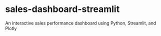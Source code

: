 # sales-dashboard-streamlit
An interactive sales performance dashboard using Python, Streamlit, and Plotly
